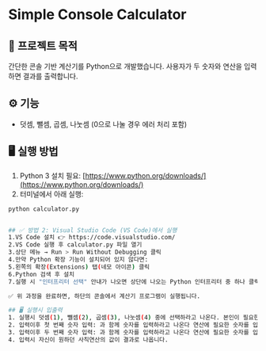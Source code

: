 # Simple Console Calculator

## 📝 프로젝트 목적
간단한 콘솔 기반 계산기를 Python으로 개발했습니다. 사용자가 두 숫자와 연산을 입력하면 결과를 출력합니다.

## ⚙️ 기능
- 덧셈, 뺄셈, 곱셈, 나눗셈 (0으로 나눌 경우 에러 처리 포함)

## 🖥️ 실행 방법
1. Python 3 설치 필요: [https://www.python.org/downloads/](https://www.python.org/downloads/)
2. 터미널에서 아래 실행:

```bash
python calculator.py


## ✅ 방법 2: Visual Studio Code (VS Code)에서 실행
1.VS Code 설치 👉 https://code.visualstudio.com/
2.VS Code 실행 후 calculator.py 파일 열기
3.상단 메뉴 → Run > Run Without Debugging 클릭
4.만약 Python 확장 기능이 설치되어 있지 않다면:
5.왼쪽의 확장(Extensions) 탭(네모 아이콘) 클릭
6.Python 검색 후 설치
7.실행 시 "인터프리터 선택" 안내가 나오면 상단에 나오는 Python 인터프리터 중 하나 클릭

✅ 위 과정을 완료하면, 하단의 콘솔에서 계산기 프로그램이 실행됩니다.

## 🖥️ 실행시 입출력
1. 실행시 덧셈(1), 뺄셈(2), 곱셈(3), 나눗셈(4) 중에 선택하라고 나온다. 본인이 필요한 연산을 골라 숫자를 입력합니다.
2. 입력이후 첫 번째 숫자 입력: 과 함께 숫자를 입력하라고 나온다 연산에 필요한 숫자를 입력합니다.
3. 입력이후 두 번째 숫자 입력: 과 함께 숫자를 입력하라고 나온다 연산에 필요한 숫자를 입력합니다.
4. 입력시 자신이 원하던 사칙연산의 값이 결과로 나옵니다.
